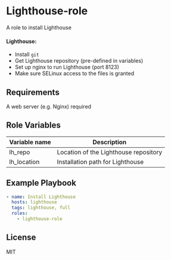 Lighthouse-role
=========

A role to install Lighthouse 

#### Lighthouse:
- Install `git`
- Get Lighthouse repository (pre-defined in variables)
- Set up nginx to run Lighthouse (port 8123)
- Make sure SELinux access to the files is granted

Requirements
------------

A web server (e.g. Nginx) required

Role Variables
--------------

| Variable name | Description |
| ------------- | ----------- |
| lh_repo | Location of the Lighthouse repository |
| lh_location | Installation path for Lighthouse |


Example Playbook
----------------

```yaml
- name: Install Lighthouse
  hosts: lighthouse
  tags: lighthouse, full
  roles:
    - lighthouse-role
```

License
-------

MIT

